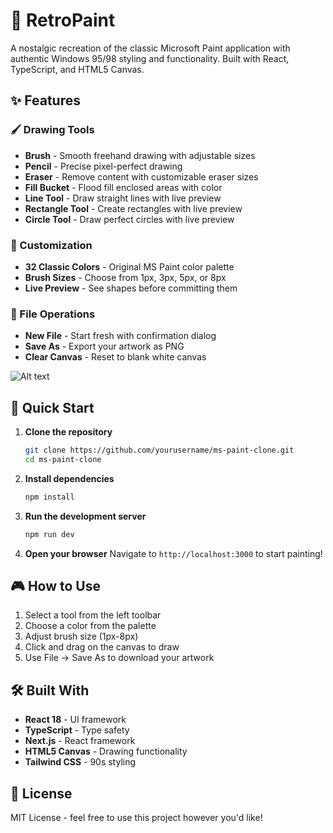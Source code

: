 # 🎨 RetroPaint

A nostalgic recreation of the classic Microsoft Paint application with authentic Windows 95/98 styling and functionality. Built with React, TypeScript, and HTML5 Canvas.

## ✨ Features

### 🖌️ Drawing Tools
- **Brush** - Smooth freehand drawing with adjustable sizes
- **Pencil** - Precise pixel-perfect drawing
- **Eraser** - Remove content with customizable eraser sizes
- **Fill Bucket** - Flood fill enclosed areas with color
- **Line Tool** - Draw straight lines with live preview
- **Rectangle Tool** - Create rectangles with live preview
- **Circle Tool** - Draw perfect circles with live preview

### 🎨 Customization
- **32 Classic Colors** - Original MS Paint color palette
- **Brush Sizes** - Choose from 1px, 3px, 5px, or 8px
- **Live Preview** - See shapes before committing them

### 💾 File Operations
- **New File** - Start fresh with confirmation dialog
- **Save As** - Export your artwork as PNG
- **Clear Canvas** - Reset to blank white canvas


![Alt text](https://cdn.discordapp.com/attachments/824763081774071831/1380022316125126746/Screenshot_2025-06-05_at_05.10.47.png?ex=68425d6f&is=68410bef&hm=4c4504c6f1eea31949835daf900440c654bcba9c547e5adf8c84479404520d6e&)




## 🚀 Quick Start

1. **Clone the repository**
   ```bash
   git clone https://github.com/yourusername/ms-paint-clone.git
   cd ms-paint-clone
   ```

2. **Install dependencies**
   ```bash
   npm install
   ```

3. **Run the development server**
   ```bash
   npm run dev
   ```

4. **Open your browser**
   Navigate to `http://localhost:3000` to start painting!

## 🎮 How to Use

1. Select a tool from the left toolbar
2. Choose a color from the palette
3. Adjust brush size (1px-8px)
4. Click and drag on the canvas to draw
5. Use File → Save As to download your artwork

## 🛠️ Built With

- **React 18** - UI framework
- **TypeScript** - Type safety
- **Next.js** - React framework
- **HTML5 Canvas** - Drawing functionality
- **Tailwind CSS** - 90s styling

## 📝 License

MIT License - feel free to use this project however you'd like!


